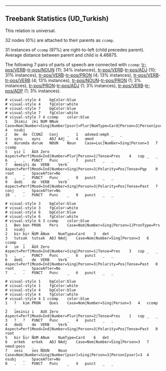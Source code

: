 

--------------------------------------------------------------------------------

## Treebank Statistics (UD_Turkish)

This relation is universal.

32 nodes (0%) are attached to their parents as `ccomp`.

31 instances of `ccomp` (97%) are right-to-left (child precedes parent).
Average distance between parent and child is 4.46875.

The following 7 pairs of parts of speech are connected with `ccomp`: [tr-pos/VERB]()-[tr-pos/NOUN]() (11; 34% instances), [tr-pos/VERB]()-[tr-pos/ADJ]() (10; 31% instances), [tr-pos/VERB]()-[tr-pos/PRON]() (4; 13% instances), [tr-pos/VERB]()-[tr-pos/VERB]() (4; 13% instances), [tr-pos/NOUN]()-[tr-pos/PRON]() (1; 3% instances), [tr-pos/PRON]()-[tr-pos/ADJ]() (1; 3% instances), [tr-pos/VERB]()-[tr-pos/ADP]() (1; 3% instances).


~~~ conllu
# visual-style 4	bgColor:blue
# visual-style 4	fgColor:white
# visual-style 7	bgColor:blue
# visual-style 7	fgColor:white
# visual-style 7 4 ccomp	color:blue
1	İkimiz	iki	NUM	NNum	Case=Nom|Number=Sing|Number[psor]=Plur|NumType=Card|Person=3|Person[psor]=1	4	nsubj	_	_
2	de	de	CCONJ	Conj	_	1	advmod:emph	_	_
3	aynı	aynı	ADJ	Adj	_	4	amod	_	_
4	durumda	durum	NOUN	Noun	Case=Loc|Number=Sing|Person=3	7	ccomp	_	_
5	yız	i	AUX	Zero	Aspect=Perf|Mood=Ind|Number=Plur|Person=1|Tense=Pres	4	cop	_	_
6	,	,	PUNCT	Punc	_	7	punct	_	_
7	demişti	de	VERB	Verb	Aspect=Perf|Mood=Ind|Number=Sing|Person=3|Polarity=Pos|Tense=Pqp	0	root	_	SpaceAfter=No
8	,	,	PUNCT	Punc	_	9	punct	_	_
9	dedi	de	VERB	Verb	Aspect=Perf|Mood=Ind|Number=Sing|Person=3|Polarity=Pos|Tense=Past	7	conj	_	SpaceAfter=No
10	.	.	PUNCT	Punc	_	9	punct	_	_

~~~


~~~ conllu
# visual-style 3	bgColor:blue
# visual-style 3	fgColor:white
# visual-style 6	bgColor:blue
# visual-style 6	fgColor:white
# visual-style 6 3 ccomp	color:blue
1	Ben	ben	PRON	Pers	Case=Nom|Number=Sing|Person=1|PronType=Prs	3	nsubj	_	_
2	bir	bir	NUM	ANum	NumType=Card	3	det	_	_
3	tutsak	tutsak	ADJ	NAdj	Case=Nom|Number=Sing|Person=3	6	ccomp	_	_
4	ım	i	AUX	Zero	Aspect=Perf|Mood=Ind|Number=Sing|Person=1|Tense=Pres	3	cop	_	_
5	,	,	PUNCT	Punc	_	6	punct	_	_
6	dedi	de	VERB	Verb	Aspect=Perf|Mood=Ind|Number=Sing|Person=3|Polarity=Pos|Tense=Past	0	root	_	SpaceAfter=No
7	.	.	PUNCT	Punc	_	6	punct	_	_

~~~


~~~ conllu
# visual-style 1	bgColor:blue
# visual-style 1	fgColor:white
# visual-style 4	bgColor:blue
# visual-style 4	fgColor:white
# visual-style 4 1 ccomp	color:blue
1	?	kim	PRON	Ques	Case=Nom|Number=Sing|Person=3	4	ccomp	_	_
2	imsiniz	i	AUX	Zero	Aspect=Perf|Mood=Ind|Number=Plur|Person=2|Tense=Pres	1	cop	_	_
3	?	?	PUNCT	Punc	_	4	punct	_	_
4	dedi	de	VERB	Verb	Aspect=Perf|Mood=Ind|Number=Sing|Person=3|Polarity=Pos|Tense=Past	0	root	_	_
5	bir	bir	NUM	ANum	NumType=Card	6	det	_	_
6	erkek	erkek	ADJ	NAdj	Case=Nom|Number=Sing|Person=3	7	nmod:poss	_	_
7	sesi	ses	NOUN	Noun	Case=Nom|Number=Sing|Number[psor]=Sing|Person=3|Person[psor]=3	4	nsubj	_	SpaceAfter=No
8	.	.	PUNCT	Punc	_	4	punct	_	_

~~~


